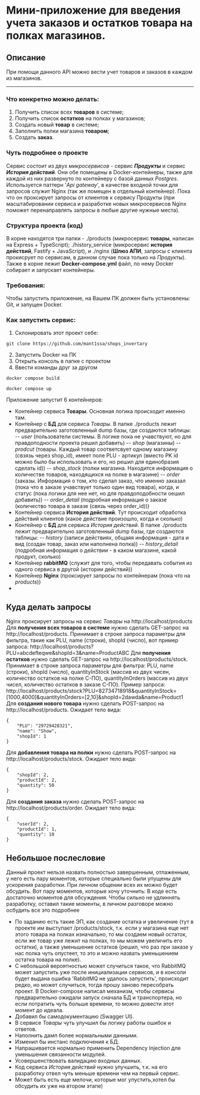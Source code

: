 # Мини-приложение для введения учета заказов и остатков товара на полках магазинов.

## Описание
При помощи данного API можно вести учет товаров и заказов в каждом из магазинов.

---

### Что конкретно можно делать:
1. Получить список всех **товаров** в системе;
2. Получить список **остатков** на полках у магазинов;
3. Создать новый **товар** в системе;
4. Заполнить полки магазина **товаром**;
5. Создать **заказ**.

### Чуть подробнее о проекте
Сервис состоит из двух *микросервисов* - сервис ***Продукты*** и сервис ***История действий***. Они обе помещены в Docker-контейнеры, также для каждой из них развернуто по контейнеру с базой данных *Postgres*. 
Используется паттерн '*Api gateway*', в качестве входной точки для запросов служит Nginx (так же помещен в отдельный контейнер). Пока что он проксирует запросы от клиентов к сервису Продукты (при масштабировании сервиса и разработке новых микросервисов Nginx поможет перенаправлять запросы в любые другие нужные места).

### Структура проекта (код)
В корне находятся три папки - ./products (микросервис **товары**, написан на Express + TypeScript); ./history_service (микросервис **история действий**, Fastify + JavaScript), и ./nginx (**Шлюз АПИ**, запросы с клиента прокисрует по сервисам, в данном случае пока только на *Продукты*). Также в корне лежит **Docker-compose.yml** файл, по нему Docker собирает и запускает контейнеры.

### Требования:
Чтобы запустить приложение, на Вашем ПК должен быть установлены: Git, и запущен Docker.

### Как запустить сервис:
1. Склонировать этот проект себе:

``` git clone https://github.com/mant1ssa/shops_invertary ```

2. Запустить Docker на ПК
3. Открыть консоль в папке с проектом
4. Ввести команды друг за другом

``` docker compose build ```

```docker compose up ```

Приложение запустит 6 контейнеров:
- Контейнер сервиса **Товары**. Основная логика происходит именно там.
- Контейнер с **БД** для сервиса *Товары*. В папке ./products лежит предварительно заготовленный dump базы, где создаются таблицы:
-- *user* (пользователи системы. В логике пока не учавствуют, но для правдоподности проекта решил добавить)
-- *shop* (магазины)
-- *prodcut* (товары. Каждый товар соответсвует одному магазину (свзязь через shop_id), имеет поле PLU - артикул (вместо PK id можно было бы использовать и его, но решил для единобразия сделать id))
-- *shop_stock* (полки магазина. Находится информация о количестве товаров, находящихся на полке в магазине)
-- *order* (заказы. Информация о том, кто сделал заказ, что именно заказал (пока что в заказе учавствует только один вид товара), когда, и статус (пока логики для нее нет, но для правдоподобности оешил добавить))
-- *order_detail* (подробная информация о заказе (количество товара в заказе (связь через order_id)))
- Контейнер сервиса **История действий**. Тут происходит обработка действий клиентов (какое действие произошло, когда и сколько)
- Контейнер с **БД** для сервиса *История действий*.  В папке ./products лежит предварительно заготовленный dump базы, где создаются таблицы:
-- *history* (записи действиях, общаяя информация - дата и вид (создан товар, заказ или наполнена полка))
-- *history_detail* (подробная информация о действии - в каком магазине, какой продукт, сколько)
- Контейнер **rabbitMQ** (служит для того, чтобы передавать события из одного сервиса в другой (истории действий))
- Контейнер **Nginx** (проксирует запросы по контейнерам (пока что на *products*))
- 
## Куда делать запросы
Nginx проксирует запросы на сервис *Товары* на http://localhost/products
Для **получения всех товаров в системе** нужно сделать GET-запрос на http://localhost/products. Принимает в строке запроса параметры для фильтра, такие как PLU, name (строки), shopId (число), вот пример запроса: http://localhost/products?PLU=abcdefteqwe&shopId=3&name=ProductABC
Для **получения остатков** нужно сделать GET-запрос на http://localhost/products/stock. Принимает в строке запроса параметры для фильтра: PLU, name (строки), shopId (число), quantityInStock (массив из двух чисен, количество остатков на полке С-ПО), quantityInOrders (массив из двух чисел, количество остатков в заказе С-ПО). Пример запроса: http://localhost/products/stock?PLU=82734718918&quantityInStock=[1000,4000]&quantityInOrders=[2,10]&shopId=2dawda&name=Product1
Для **создания нового товара** нужно сделать POST-запрос на http://localhost/products. Ожидает тело вида:
```
{
    "PLU": "29729428321",
    "name": "Show",
    "shopId": 1
}
```
Для **добавления товара на полки** нужно сделать POST-запрос на http://localhost/products/stock. Ожидает тело вида:
```
{
    "shopId": 2,
    "productId": 2,
    "quantity": 50
}
```
Для **создания заказа** нужно сделать POST-запрос на http://localhost/products/order. Ожидает тело вида:
```
{
    "userId": 2,
    "productId": 1,
    "quantity": 10
}
```

## Небольшое послесловие
Данный проект нельзя назвать полностью завершенным, отлаженным, у него есть пару моментов, которые специально были упущены для ускорения разработки. При личном общении всех их можно будет обсудить. Вот пару моментов, которые хочу уточнить:
В коде есть достаточно моментов для обсуждения. Чтобы сильно не удлиннять разработку, оставил такие моменты, в личном разговоре можно осбудить все это подробнее
- По заданию есть такие ЭП, как создание остатка и увеличение (тут в проекте им выступает /products/stock, т.к. если у магазина еще нет этого товара на полках изначально, то мы создаем новый остаток, если же товар уже лежит на полках, то мы можем увеличить его остатки), а также уменьшение остатков (решил, что раз при заказе у нас полка чуть опустеет, то это и можно назвать уменьшением остатка товара на полке).
- С небольшой вероятностью может случиться такое, что RabbitMQ может запустить уже после инициализации сервисов, и в консоли будет выдана ошибка 'RabbitMQ не удалось запустить', происходит редко, но может случиться, тогда прошу заново пересобрать проект. В Docker-compose написал механизм, чтобы сервисы предварительно ожидали запуск сначала БД и транспортера, но если потратить чуть больше времени, то можно довести этот момент до идеала.
- Добавил бы самодокументацию (Swagger UI).
- В сервисе *Товары* чуть улучшил бы логику работы ошибок и ответов.
- Наполнить дамп более нормальными данными.
- Изменил бы инстанс подключения к БД.
- Напрашивается нормально применить Dependency Injection для уменьшения связанности модулей.
- Усовершенствовать валидацию входных данных.
- Код сервиса *История действий* нужно улучшить, т.к. на его разработку отвел чуть меньше времени чем на первый сервис.
- Может быть есть еще мелочи, которые мог упустить,хотел бы обсудить их уже на втором этапе)